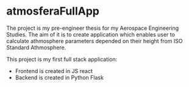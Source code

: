 # atmosferaFullApp

The project is my pre-engineer thesis for my Aerospace Engineering Studies. The aim of it is to create application which enables user to calculate athmosphere parameters depended on their height from ISO Standard Athmosphere. 

This project is my first full stack application:
 - Frontend is created in JS react
 - Backend is created in Python Flask
